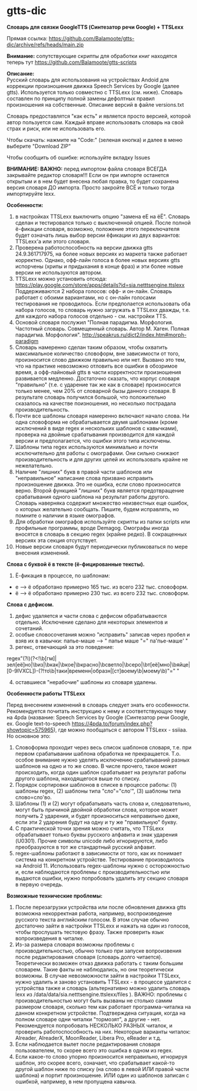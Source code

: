 # gtts-dic
<b>Словарь для связки GoogleTTS (Синтезатор речи Google) + TTSLexx</b>

Прямая ссылка: https://github.com/Balamoote/gtts-dic/archive/refs/heads/main.zip

<b>Внимание:</b> сопутствующие скрипты для обработки книг находятся теперь тут https://github.com/Balamoote/gtts-scripts

<b>Описание:</b></br>
Русский словарь для использования на устройствах Andoid для коррекции произношения движка Speech Services by Google (далее gtts). Используется только совместно с TTSLexx (см. ниже). Словарь составлен по принципу полной замены дефолтных правил произношения на собственные. Описание версий в файле versions.txt

Словарь предоставлятся "как есть" и является просто версией, которой автор пользуется сам. Каждый вправе использовать словарь на свой страх и риск, или не использовать его.

Чтобы скачать: нажмите на "Code:" (зеленая кнопка) и далее в меню выберите "Download ZIP"

Чтобы сообщить об ошибке: используйте вкладку Issues

<b>ВНИМАНИЕ: ВАЖНО:</b> перед импортом файла словаря ВСЕГДА закрывайте редактор словаря!!! Если он при импорте останется открытым и в нем будет внесена любая правка, то будет сохранена версия словаря ДО импорта. Просто закройте ВСЁ и только тогда импортируйте lexx.

<b>Особенности:</b>
1. в настройках TTSLexx выключить опцию "замена еЕ на ёЁ". Словарь сделан и тестировался только с выключенной опцией. После полной ё-фикации словаря, возможно, положение этого переключателя будет означать лишь выбор версии ёфикации из двух вариантов: TTSLexx'а или этого словаря.
2. Проверена работоспособность на версии движка gtts 24.9.361717975, на более новых версиях из маркета также работает корректно. Однако, офф-лайн голоса в более новых версиях gtts испорчены (хрипы и придыхания в конце фраз) и эти более новые версии не используются автором.
3. TTSLexx можно установить отсюда: https://play.google.com/store/apps/details?id=sia.netttsengine.ttslexx Поддерживаются 2 набора голосов: офф- и он-лайн. Словарь работает с обоими вариантами, но с он-лайн голосами тестирования не проводилось. Если предполается использовать оба набора голосов, то словарь нужно загружать в TTSLexx дважды, т.е. для каждого набора голосов отдельно - см. настройки TTS.
4. Основой словаря послужил "Полная парадигма. Морфология. Частотный словарь. Совмещенный словарь. Автор М. Хаген. Полная парадигма. Морфология". http://speakrus.ru/dict2/index.htm#morph-paradigm
5. Словарь намеренно сделан таким образом, чтобы охватить максимальное количество словоформ, вне зависимости от того, произносится слово движком правильно или нет. Вызвано это тем, что на практике невозможно отловить все ошибки в обозримое время, а офф-лайновый gtts в части корректности произношения развивается медленно. Достаточно сказать, что корпус словаря "правильно" (т.е. с ударение так же как в словаре) произносится только менее, чем 20% от словарной бызы данного словаря. В результате словарь получился большой, что положительно сказалось на качестве поизношения, но несколько пострадала производительность.
6. Почти все шаблоны словаря намеренно включают начало слова. Ни одна словоформа не обрабатывается двумя шаблонами (кроме исключений в виде regex и нескольких шаблонов с кавычками), проверка на двойные срабатывания производится для каждой версии и предполагается, что ошибки этого типа исключены.
7. Шаблоны типа regex используются минимально и почти исключительно для работы с омографами. Они сильно снижают производительность и для других целей их использовать крайне не нежелательно.
8. Наличие "лишних" букв в правой части шаблонов или "неправильное" написание слова призвано исправить произношение движка. Это не ошибка, если слово произносится верно. Второй функцией "лишних" букв является предотвращение срабатывания одного шаблона на результат работы другого.
Словарь наверняка содержит множество неизвестных еще ошибок, о которых желательно сообщать. Пишите, будем исправлять, но помните о наличии в языке омографов.
9. Для обработки омографов используйте скрипты из папки scripts или профильные программы, вроде Demagog. Омографы иногда вносятся в словарь в секцию regex (крайне редко). В сокращенных версиях эта секция отсутствует.
10. Новые версии словаря будут периодически публиковаться по мере внесения изменений.

<b>Слова с буквой ё в тексте (ё-фицированные тексты).</b>
1. Ё-фикация в процессе, по шаблонам:
- e --> ё обработано примерно 165 тыс. из всего 232 тыс. словоформ.
- ё --> ё обработано примерно 230 тыс. из всего 232 тыс. словоформ.

<b>Слова с дефисом.</b>
1. дефис удаляется и части слова с дефисом обрабатываются отдельно. Исключение сделано для некоторых элементов и сочетаний.
2. особые словосочетания можно "исправить" записав через пробел и взяв их в кавычки: папье-маше --> " папье маше "=" па'пье-маше' "
3. регекс, отвечающий за это поведение:

regex"(?i)(?<!\b[гм]|зел[её]но|\bиз|\bкак|\bкое|\bкрасно|\bсветло|\bсеро|\bт[её]мно|\bяйце|[0-9IVXCL])-(?!то\b|таки|временн|образн|[ст]воему\b|моему\b)"=" "

4. оставшиеся "нерабочие" шаблоны из словаря удалены.

<b>Особенности работы TTSLexx</b>

Перед внесением изменений в словарь следует знать его особенности. Рекомендуется почитать инструкцию к нему и соответствующую тему на 4pda (название: Speech Services by Google (Синтезатор речи Google, ex. Google text-to-speech https://4pda.to/forum/index.php?showtopic=575965), где можно пообщаться с автором TTSLexx - ssiiaa. Но основное это:
1. Словоформа проходит через весь список шаблонов словаря, т.е. при первом срабатывании шаблона обработка не прекращается. Т.о. особое внимание нужно уделять исключению срабатываний разных шаблонов на одно и то же слово. В числе прочего, такое может происходить, когда один шаблон срабатывает на результат работы другого шаблона, находящегося выше по списку.
2. Порядок сортировки шаблонов в списке в процессе работы: (1) шаблоны regex, (2) шаблоны типа "сло"="сло'", (3) шаблоны типа слово=сло'во.
3. Шаблоны (1) и (2) могут обрабатывать часть слова и, следовательно, могут быть причиной двойной обработки слова, которое может получить 2 ударения, и будет произноситься неправильно даже, если эти 2 ударения будут на одну и ту же "правильную" букву.
4. С практической точки зрения можно считать, что TTSLexx обрабатывает только буквы русского алфавита и знак ударения (U0301). Прочие символы unicode либо игнорируются, либо преобразуются в тот же стандартный русский алфавит.
5. regex-шаблоны работают в зависимости от того, как их понимает система на конкретном устройстве. Тестирование производилось на Android 11. Использовать regex-шаблоны нужно с осторожностью и, если наблюдаются проблемы с производительностью или выдаются ошибки, нужно попробовать удалить эту секцию словаря в первую очередь.

<b>Возможные технические проблемы:</b>

1. После перезагрузки устройства или после обновления движка gtts возможна некорректная работа, например, воспроизведение русского текста английским голосом. В этом случае обычно достаточно зайти в настройки TTSLexx и нажать на один из голосов, чтобы прослушать тестовую фразу. Также проверить язык вопроизведения в читалке.
2. Из-за размера словаря возможны проблемы с производительностью, обычно только при запуске вопроизвения после редактирования словаря (словарь долго читается). Теоретически возможен отказ движка работать с таким большим словарем. Такие факты не наблюдались, но они теоретически возможны. В случае невозможности зайти в настройки TTSLexx, нужно удалить и заново установить TTSLexx - в процессе удалится с устройства также и словарь (альтернативно можно удалить словарь lexx из /data/data/sia.netttsengine.ttslexx/files ).
ВАЖНО: проблемы с производительностью могут быть вызваны не столько самим размером словаря, сколько тем как работает программа-читалка на данном конкретном устройстве. Подтверждена ситуация, когда на полном словаре одни читалки "тормозят", а другие - нет. Рекомендуется попробовать НЕСКОЛЬКО РАЗНЫХ читалок, и проверить работоспособность на них. Некоторые варианты читалок: Alreader, AlreaderX, MoonReader, Libera Pro, eReader и т.д. 
3. Если наблюдается вылет после редактирования словаря пользователем, то скорее всего это ошибка в одном из regex.
4. Если какое-то слово упорно произносится неправильно, игнорируя шаблон, это скорее всего, означает, что срабатывает какой-то другой шаблон ниже по списку (на слово в левой ИЛИ правой части шаблона) и портит произношение. ИЛИ один из шаблонов записан с ошибкой, например, в нем пропущена кавычка.
